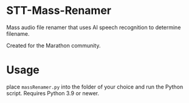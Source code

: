 # STT-Mass-Renamer
Mass audio file renamer that uses AI speech recognition to determine filename.

Created for the Marathon community.

# Usage
place `massRenamer.py` into the folder of your choice and run the Python script. Requires Python 3.9 or newer.

